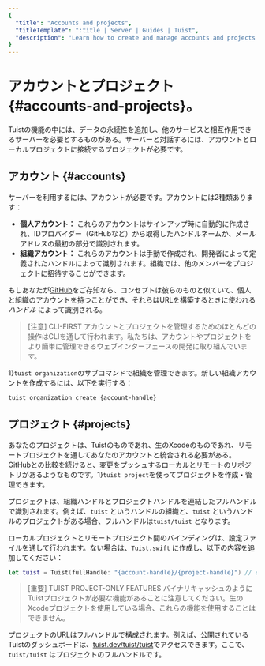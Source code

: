 ```yaml
---
{
  "title": "Accounts and projects",
  "titleTemplate": ":title | Server | Guides | Tuist",
  "description": "Learn how to create and manage accounts and projects in Tuist."
}
---
```

# アカウントとプロジェクト{#accounts-and-projects}。

Tuistの機能の中には、データの永続性を追加し、他のサービスと相互作用できるサーバーを必要とするものがある。サーバーと対話するには、アカウントとローカルプロジェクトに接続するプロジェクトが必要です。

## アカウント {#accounts}

サーバーを利用するには、アカウントが必要です。アカウントには2種類あります：

- **個人アカウント：**
  これらのアカウントはサインアップ時に自動的に作成され、IDプロバイダー（GitHubなど）から取得したハンドルネームか、メールアドレスの最初の部分で識別されます。
- **組織アカウント：**
  これらのアカウントは手動で作成され、開発者によって定義されたハンドルによって識別されます。組織では、他のメンバーをプロジェクトに招待することができます。

もしあなたが[GitHub](https://github.com)をご存知なら、コンセプトは彼らのものと似ていて、個人と組織のアカウントを持つことができ、それらはURLを構築するときに使われる*ハンドル*
によって識別される。

> [注意] CLI-FIRST
> アカウントとプロジェクトを管理するためのほとんどの操作はCLIを通して行われます。私たちは、アカウントやプロジェクトをより簡単に管理できるウェブインターフェースの開発に取り組んでいます。

1}`tuist
organization`</LocalizedLink>のサブコマンドで組織を管理できます。新しい組織アカウントを作成するには、以下を実行する：
```bash
tuist organization create {account-handle}
```

## プロジェクト {#projects}

あなたのプロジェクトは、Tuistのものであれ、生のXcodeのものであれ、リモートプロジェクトを通してあなたのアカウントと統合される必要がある。GitHubとの比較を続けると、変更をプッシュするローカルとリモートのリポジトリがあるようなものです。1}`tuist
project`</LocalizedLink>を使ってプロジェクトを作成・管理できます。

プロジェクトは、組織ハンドルとプロジェクトハンドルを連結したフルハンドルで識別されます。例えば、`tuist` というハンドルの組織と、`tuist`
というハンドルのプロジェクトがある場合、フルハンドルは`tuist/tuist` となります。

ローカルプロジェクトとリモートプロジェクト間のバインディングは、設定ファイルを通して行われます。ない場合は、`Tuist.swift`
に作成し、以下の内容を追加してください：

```swift
let tuist = Tuist(fullHandle: "{account-handle}/{project-handle}") // e.g. tuist/tuist
```

> [重要] TUIST PROJECT-ONLY FEATURES
> <LocalizedLink href="/guides/features/cache">バイナリキャッシュ</LocalizedLink>のようにTuistプロジェクトが必要な機能があることに注意してください。生のXcodeプロジェクトを使用している場合、これらの機能を使用することはできません。

プロジェクトのURLはフルハンドルで構成されます。例えば、公開されているTuistのダッシュボードは、[tuist.dev/tuist/tuist](https://tuist.dev/tuist/tuist)でアクセスできます。ここで、`tuist/tuist`
はプロジェクトのフルハンドルです。
